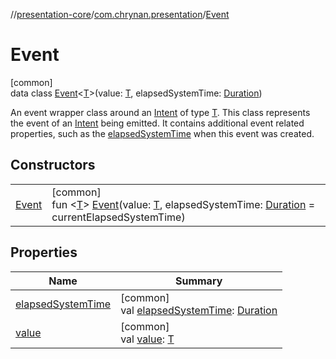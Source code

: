 //[presentation-core](../../../index.md)/[com.chrynan.presentation](../index.md)/[Event](index.md)

# Event

[common]\
data class [Event](index.md)&lt;[T](index.md)&gt;(value: [T](index.md), elapsedSystemTime: [Duration](https://kotlinlang.org/api/latest/jvm/stdlib/kotlin.time/-duration/index.html))

An event wrapper class around an [Intent](../-intent/index.md) of type [T](index.md). This class represents the event of an [Intent](../-intent/index.md) being emitted. It contains additional event related properties, such as the [elapsedSystemTime](elapsed-system-time.md) when this event was created.

## Constructors

| | |
|---|---|
| [Event](-event.md) | [common]<br>fun &lt;[T](index.md)&gt; [Event](-event.md)(value: [T](index.md), elapsedSystemTime: [Duration](https://kotlinlang.org/api/latest/jvm/stdlib/kotlin.time/-duration/index.html) = currentElapsedSystemTime) |

## Properties

| Name | Summary |
|---|---|
| [elapsedSystemTime](elapsed-system-time.md) | [common]<br>val [elapsedSystemTime](elapsed-system-time.md): [Duration](https://kotlinlang.org/api/latest/jvm/stdlib/kotlin.time/-duration/index.html) |
| [value](value.md) | [common]<br>val [value](value.md): [T](index.md) |
